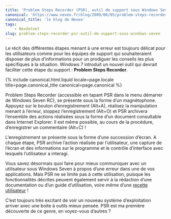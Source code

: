 ```yaml
---
title: 'Problem Steps Recorder (PSR), outil de support sous Windows Seven'
canonical: 'https://www.nexeo.fr/blog/2009/06/05/problem-steps-recorder-psr-outil-de-support-sous-windows-seven/'
canonical_title: 'le blog de Nexeo'
tags:
    - Nexdotnet
slug: problem-steps-recorder-psr-outil-de-support-sous-windows-seven
---
```


Le récit des différentes étapes menant à une erreur est toujours délicat pour
les utilisateurs comme pour les équipes de support qui souhaiteraient disposer
de plus d’informations pour un prodiguer les conseils les plus spécifiques à la
situation. Windows 7 introduit un nouvel outil qui devrait faciliter cette étape
du support : **Problem Steps Recorder**.

<!-- more -->

{% include canonical.html.liquid
    locale=page.locale
    title=page.canonical_title
    canonical=page.canonical
%}

Problem Steps Recorder (accessible en tapant PSR dans le menu démarrer de
Windows Seven RC), se présente sous la forme d’un magnétophone. Appuyez sur le
bouton d’enregistrement (Alt+A), réalisez la manipulation menant à l’erreur,
stoppez l’enregistrement (Alt+O) et PSR archivera l’ensemble des actions
réalisées sous la forme d’un document consultable dans Internet Explorer. Il est
même possible, au cours de la procédure, d’enregistrer un commentaire (Alt+C) !

L’enregistrement se présente sous la forme d’une succession d’écran. A chaque
étape, PSR archive l’action réalisée par l’utilisateur, une capture de l’écran
et des informations sur le programme et le contrôle d’interface avec lesquels
l’utilisateur a interagi.

Vous savez désormais quoi faire pour mieux communiquer avec un utilisateur sous
Windows Seven à propos d’une erreur dans une de vos applications. Mais PSR ne se
limite pas à cette utilisation, puisque les fonctionnalités décrites peuvent
également servir à la rédaction d’une documentation ou d’un guide d’utilisation,
voire même d’une
[recette utilisateur](<https://fr.wikipedia.org/wiki/Recette_(informatique)#La_Recette_Utilisateur.2C_VA_ou_VABF>)
!

C’est toujours très excitant de voir un nouveau système d’exploitation arriver
avec une boite à outils mieux pensée. PSR est ma première découverte de ce
genre, en voyez-vous d’autres ?

